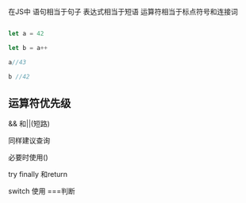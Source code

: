 在JS中 语句相当于句子  表达式相当于短语 运算符相当于标点符号和连接词

```js

let a = 42

let b = a++

a//43

b //42

```

## 运算符优先级

&& 和||(短路)

同样建议查询

必要时使用()

try finally 和return

switch 使用 ===判断
